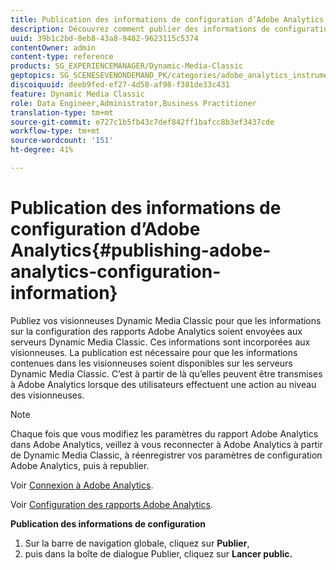 ```yaml
---
title: Publication des informations de configuration d’Adobe Analytics
description: Découvrez comment publier des informations de configuration Adobe Analytics.
uuid: 39b1c2bd-8eb8-43a8-9482-9623115c5374
contentOwner: admin
content-type: reference
products: SG_EXPERIENCEMANAGER/Dynamic-Media-Classic
geptopics: SG_SCENESEVENONDEMAND_PK/categories/adobe_analytics_instrumentation_kit
discoiquuid: deeb9fed-ef27-4d58-af98-f381de33c431
feature: Dynamic Media Classic
role: Data Engineer,Administrator,Business Practitioner
translation-type: tm+mt
source-git-commit: e727c1b5fb43c7def842ff1bafcc8b3ef3437cde
workflow-type: tm+mt
source-wordcount: '151'
ht-degree: 41%

---
```



# Publication des informations de configuration d’Adobe Analytics{#publishing-adobe-analytics-configuration-information}

Publiez vos visionneuses Dynamic Media Classic pour que les informations sur la configuration des rapports Adobe Analytics soient envoyées aux serveurs Dynamic Media Classic. Ces informations sont incorporées aux visionneuses. La publication est nécessaire pour que les informations contenues dans les visionneuses soient disponibles sur les serveurs Dynamic Media Classic. C’est à partir de là qu’elles peuvent être transmises à Adobe Analytics lorsque des utilisateurs effectuent une action au niveau des visionneuses.

>[!NOTE]
>
>Chaque fois que vous modifiez les paramètres du rapport Adobe Analytics dans Adobe Analytics, veillez à vous reconnecter à Adobe Analytics à partir de Dynamic Media Classic, à réenregistrer vos paramètres de configuration Adobe Analytics, puis à republier.

Voir [Connexion à Adobe Analytics](log-analytics.md#log_in_to_adobe_analytics).

Voir [Configuration des rapports Adobe Analytics](configuring-analytics-reports.md#configuring_adobe_analytics_reports).

**Publication des informations de configuration**

1. Sur la barre de navigation globale, cliquez sur **Publier**, 
1. puis dans la boîte de dialogue Publier, cliquez sur **Lancer public.**

